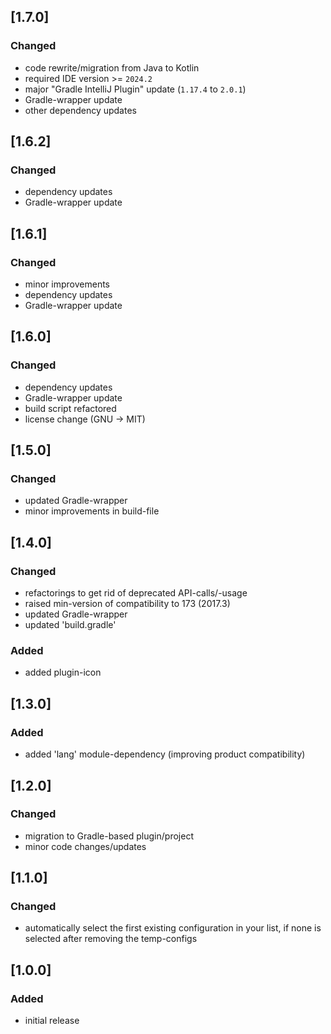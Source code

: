 ## [1.7.0]

### Changed
- code rewrite/migration from Java to Kotlin
- required IDE version >= `2024.2`
- major "Gradle IntelliJ Plugin" update (`1.17.4` to `2.0.1`)
- Gradle-wrapper update
- other dependency updates

## [1.6.2]

### Changed
- dependency updates
- Gradle-wrapper update

## [1.6.1]

### Changed
- minor improvements
- dependency updates
- Gradle-wrapper update

## [1.6.0]

### Changed
- dependency updates
- Gradle-wrapper update
- build script refactored
- license change (GNU -> MIT)

## [1.5.0]

### Changed
- updated Gradle-wrapper
- minor improvements in build-file

## [1.4.0]

### Changed
- refactorings to get rid of deprecated API-calls/-usage
- raised min-version of compatibility to 173 (2017.3)
- updated Gradle-wrapper
- updated 'build.gradle'

### Added
- added plugin-icon

## [1.3.0]

### Added
- added 'lang' module-dependency (improving product compatibility)

## [1.2.0]

### Changed
- migration to Gradle-based plugin/project
- minor code changes/updates

## [1.1.0]

### Changed
- automatically select the first existing configuration in your list, if none is selected after removing the temp-configs

## [1.0.0]

### Added
- initial release
